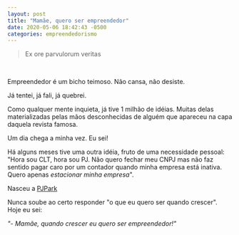 ```yaml
---
layout: post
title: "Mamãe, quero ser empreendedor"
date: 2020-05-06 18:42:43 -0500
categories: empreendedorismo
---
```


> Ex ore parvulorum veritas

<br>

Empreendedor é um bicho teimoso. Não cansa, não desiste.

Já tentei, já fali, já quebrei.

Como qualquer mente inquieta, já tive 1 milhão de idéias. Muitas delas materializadas pelas mãos desconhecidas de alguém que apareceu na capa daquela revista famosa.

Um dia chega a minha vez. Eu sei!

Há alguns meses tive uma outra idéia, fruto de uma necessidade pessoal: "Hora sou CLT, hora sou PJ. Não quero fechar meu CNPJ mas não faz sentido pagar caro por um contador quando minha empresa está inativa. Quero apenas _estacionar minha empresa_".

Nasceu a [PJPark](https://pjpark.com.br)


Nunca soube ao certo responder "o que eu quero ser quando crescer". Hoje eu sei:

_"- Mamãe, quando crescer eu quero ser empreendedor!"_
